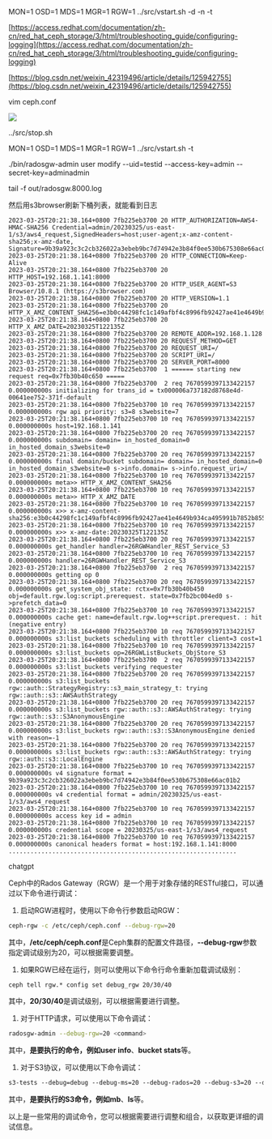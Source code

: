 MON=1 OSD=1 MDS=1 MGR=1 RGW=1 ../src/vstart.sh -d -n -t

[https://access.redhat.com/documentation/zh-cn/red_hat_ceph_storage/3/html/troubleshooting_guide/configuring-logging](https://access.redhat.com/documentation/zh-cn/red_hat_ceph_storage/3/html/troubleshooting_guide/configuring-logging)

[https://blog.csdn.net/weixin_42319496/article/details/125942755](https://blog.csdn.net/weixin_42319496/article/details/125942755)

vim ceph.conf

![](https://gitee.com/hxc8/images6/raw/master/img/202407182359303.jpg)

../src/stop.sh

MON=1 OSD=1 MDS=1 MGR=1 RGW=1 ../src/vstart.sh  -t 

./bin/radosgw-admin user modify --uid=testid --access-key=admin --secret-key=adminadmin

tail -f out/radosgw.8000.log

然后用s3browser刷新下桶列表，就能看到日志

```
2023-03-25T20:21:38.164+0800 7fb225eb3700 20 HTTP_AUTHORIZATION=AWS4-HMAC-SHA256 Credential=admin/20230325/us-east-1/s3/aws4_request,SignedHeaders=host;user-agent;x-amz-content-sha256;x-amz-date, Signature=9b39a923c3c2cb326022a3ebeb9bc7d74942e3b84f0ee530b675308e66ac01b2
2023-03-25T20:21:38.164+0800 7fb225eb3700 20 HTTP_CONNECTION=Keep-Alive
2023-03-25T20:21:38.164+0800 7fb225eb3700 20 HTTP_HOST=192.168.1.141:8000
2023-03-25T20:21:38.164+0800 7fb225eb3700 20 HTTP_USER_AGENT=S3 Browser/10.8.1 (https://s3browser.com)
2023-03-25T20:21:38.164+0800 7fb225eb3700 20 HTTP_VERSION=1.1
2023-03-25T20:21:38.164+0800 7fb225eb3700 20 HTTP_X_AMZ_CONTENT_SHA256=e3b0c44298fc1c149afbf4c8996fb92427ae41e4649b934ca495991b7852b855
2023-03-25T20:21:38.164+0800 7fb225eb3700 20 HTTP_X_AMZ_DATE=20230325T122135Z
2023-03-25T20:21:38.164+0800 7fb225eb3700 20 REMOTE_ADDR=192.168.1.128
2023-03-25T20:21:38.164+0800 7fb225eb3700 20 REQUEST_METHOD=GET
2023-03-25T20:21:38.164+0800 7fb225eb3700 20 REQUEST_URI=/
2023-03-25T20:21:38.164+0800 7fb225eb3700 20 SCRIPT_URI=/
2023-03-25T20:21:38.164+0800 7fb225eb3700 20 SERVER_PORT=8000
2023-03-25T20:21:38.164+0800 7fb225eb3700  1 ====== starting new request req=0x7fb30b40c650 =====
2023-03-25T20:21:38.164+0800 7fb225eb3700  2 req 7670599397133422157 0.000000000s initializing for trans_id = tx000006a737182d8768e4d-00641ee752-371f-default
2023-03-25T20:21:38.164+0800 7fb225eb3700 10 req 7670599397133422157 0.000000000s rgw api priority: s3=8 s3website=7
2023-03-25T20:21:38.164+0800 7fb225eb3700 10 req 7670599397133422157 0.000000000s host=192.168.1.141
2023-03-25T20:21:38.164+0800 7fb225eb3700 20 req 7670599397133422157 0.000000000s subdomain= domain= in_hosted_domain=0 in_hosted_domain_s3website=0
2023-03-25T20:21:38.164+0800 7fb225eb3700 20 req 7670599397133422157 0.000000000s final domain/bucket subdomain= domain= in_hosted_domain=0 in_hosted_domain_s3website=0 s->info.domain= s->info.request_uri=/
2023-03-25T20:21:38.164+0800 7fb225eb3700 10 req 7670599397133422157 0.000000000s meta>> HTTP_X_AMZ_CONTENT_SHA256
2023-03-25T20:21:38.164+0800 7fb225eb3700 10 req 7670599397133422157 0.000000000s meta>> HTTP_X_AMZ_DATE
2023-03-25T20:21:38.164+0800 7fb225eb3700 10 req 7670599397133422157 0.000000000s x>> x-amz-content-sha256:e3b0c44298fc1c149afbf4c8996fb92427ae41e4649b934ca495991b7852b855
2023-03-25T20:21:38.164+0800 7fb225eb3700 10 req 7670599397133422157 0.000000000s x>> x-amz-date:20230325T122135Z
2023-03-25T20:21:38.164+0800 7fb225eb3700 20 req 7670599397133422157 0.000000000s get_handler handler=26RGWHandler_REST_Service_S3
2023-03-25T20:21:38.164+0800 7fb225eb3700 10 req 7670599397133422157 0.000000000s handler=26RGWHandler_REST_Service_S3
2023-03-25T20:21:38.164+0800 7fb225eb3700  2 req 7670599397133422157 0.000000000s getting op 0
2023-03-25T20:21:38.164+0800 7fb225eb3700 20 req 7670599397133422157 0.000000000s get_system_obj_state: rctx=0x7fb30b40b450 obj=default.rgw.log:script.prerequest. state=0x7fb2bc004ed0 s->prefetch_data=0
2023-03-25T20:21:38.164+0800 7fb225eb3700 10 req 7670599397133422157 0.000000000s cache get: name=default.rgw.log++script.prerequest. : hit (negative entry)
2023-03-25T20:21:38.164+0800 7fb225eb3700 10 req 7670599397133422157 0.000000000s s3:list_buckets scheduling with throttler client=3 cost=1
2023-03-25T20:21:38.164+0800 7fb225eb3700 10 req 7670599397133422157 0.000000000s s3:list_buckets op=26RGWListBuckets_ObjStore_S3
2023-03-25T20:21:38.164+0800 7fb225eb3700  2 req 7670599397133422157 0.000000000s s3:list_buckets verifying requester
2023-03-25T20:21:38.164+0800 7fb225eb3700 20 req 7670599397133422157 0.000000000s s3:list_buckets rgw::auth::StrategyRegistry::s3_main_strategy_t: trying rgw::auth::s3::AWSAuthStrategy
2023-03-25T20:21:38.164+0800 7fb225eb3700 20 req 7670599397133422157 0.000000000s s3:list_buckets rgw::auth::s3::AWSAuthStrategy: trying rgw::auth::s3::S3AnonymousEngine
2023-03-25T20:21:38.164+0800 7fb225eb3700 20 req 7670599397133422157 0.000000000s s3:list_buckets rgw::auth::s3::S3AnonymousEngine denied with reason=-1
2023-03-25T20:21:38.164+0800 7fb225eb3700 20 req 7670599397133422157 0.000000000s s3:list_buckets rgw::auth::s3::AWSAuthStrategy: trying rgw::auth::s3::LocalEngine
2023-03-25T20:21:38.164+0800 7fb225eb3700 10 req 7670599397133422157 0.000000000s v4 signature format = 9b39a923c3c2cb326022a3ebeb9bc7d74942e3b84f0ee530b675308e66ac01b2
2023-03-25T20:21:38.164+0800 7fb225eb3700 10 req 7670599397133422157 0.000000000s v4 credential format = admin/20230325/us-east-1/s3/aws4_request
2023-03-25T20:21:38.164+0800 7fb225eb3700 10 req 7670599397133422157 0.000000000s access key id = admin
2023-03-25T20:21:38.164+0800 7fb225eb3700 10 req 7670599397133422157 0.000000000s credential scope = 20230325/us-east-1/s3/aws4_request
2023-03-25T20:21:38.164+0800 7fb225eb3700 10 req 7670599397133422157 0.000000000s canonical headers format = host:192.168.1.141:8000
...............................................................
```

chatgpt

Ceph中的Rados Gateway（RGW）是一个用于对象存储的RESTful接口，可以通过以下命令进行调试：

1. 启动RGW进程时，使用以下命令行参数启动RGW：

```bash
ceph-rgw -c /etc/ceph/ceph.conf --debug-rgw=20

```

其中，**/etc/ceph/ceph.conf**是Ceph集群的配置文件路径，**--debug-rgw**参数指定调试级别为20，可以根据需要调整。

1. 如果RGW已经在运行，则可以使用以下命令行命令重新加载调试级别：

```
ceph tell rgw.* config set debug_rgw 20/30/40

```

其中，**20/30/40**是调试级别，可以根据需要进行调整。

1. 对于HTTP请求，可以使用以下命令调试：

```bash
radosgw-admin --debug-rgw=20 <command>

```

其中，**<command>**是要执行的命令，例如**user info**、**bucket stats**等。

1. 对于S3协议，可以使用以下命令调试：

```css
s3-tests --debug=debug --debug-ms=20 --debug-rados=20 --debug-s3=20 --debug-s3server=20 <command>

```

其中，**<command>**是要执行的S3命令，例如**mb**、**ls**等。

以上是一些常用的调试命令，您可以根据需要进行调整和组合，以获取更详细的调试信息。